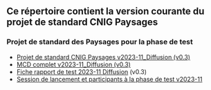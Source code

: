 ## Ce répertoire contient la version courante du projet de standard CNIG Paysages

### Projet de standard des Paysages pour la phase de test
- [Projet de standard CNIG Paysages v2023-11_Diffusion (v0.3)](https://github.com/cnigfr/schema-paysage/blob/main/standard/231113_Projet%20de%20standard%20CNIG%20Paysages%20v2023-11_Diffusion.docx)
- [MCD complet v2023-11_Diffusion (v0.3)](https://github.com/cnigfr/schema-paysage/blob/main/standard/231113_MCD%20Projet%20de%20standard%20CNIG%20Paysages%20v2023-11_Diffusion.docx)
- [Fiche rapport de test 2023-11 Diffusion](https://github.com/cnigfr/schema-paysage/blob/main/standard/231113_Rapport%20de%20test%20-%20formulaire%20v2023-11.docx) (v0.3)
- [Session de lancement et participants à la phase de test v2023-11](https://github.com/cnigfr/schema-paysage/blob/main/standard/231113_Session%20de%20lancement%20et%20participants.ods)
